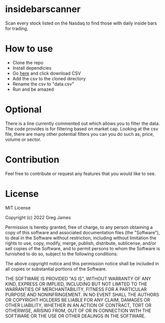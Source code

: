 # insidebarscanner
Scan every stock listed on the Nasdaq to find those with daily inside bars for trading,

# How to use
 - Clone the repo
 - Install dependicies
 - Go [here](https://www.nasdaq.com/market-activity/stocks/screener?exchange=NASDAQ&render=download) and click download CSV
 - Add the csv to the cloned directory
 - Rename the csv to "data.csv"
 - Run and be amazed

# Optional 
There is a line currently commented out which allows you to filter the data. The code provides is for filtering based on market cap. Looking at the csv file, there are many other potential filters you can you do such as, price, volume or sector.

# Contribution
Feel free to contribute or request any features that you would like to see.

# License
MIT License

Copyright (c) 2022 Greg James

Permission is hereby granted, free of charge, to any person obtaining a copy
of this software and associated documentation files (the "Software"), to deal
in the Software without restriction, including without limitation the rights
to use, copy, modify, merge, publish, distribute, sublicense, and/or sell
copies of the Software, and to permit persons to whom the Software is
furnished to do so, subject to the following conditions:

The above copyright notice and this permission notice shall be included in all
copies or substantial portions of the Software.

THE SOFTWARE IS PROVIDED "AS IS", WITHOUT WARRANTY OF ANY KIND, EXPRESS OR
IMPLIED, INCLUDING BUT NOT LIMITED TO THE WARRANTIES OF MERCHANTABILITY,
FITNESS FOR A PARTICULAR PURPOSE AND NONINFRINGEMENT. IN NO EVENT SHALL THE
AUTHORS OR COPYRIGHT HOLDERS BE LIABLE FOR ANY CLAIM, DAMAGES OR OTHER
LIABILITY, WHETHER IN AN ACTION OF CONTRACT, TORT OR OTHERWISE, ARISING FROM,
OUT OF OR IN CONNECTION WITH THE SOFTWARE OR THE USE OR OTHER DEALINGS IN THE
SOFTWARE.
